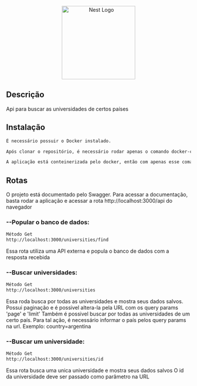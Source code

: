 <p align="center">
  <a href="http://nestjs.com/" target="blank"><img src="https://nestjs.com/img/logo-small.svg" width="200" alt="Nest Logo" /></a>
</p>



## Descrição
Api para buscar as universidades de certos países



## Instalação
```bash
É necessário possuir o Docker instalado.

Após clonar o repositório, é necessário rodar apenas o comando docker-compose up

A aplicação está conteinerizada pelo docker, então com apenas esse comando, tudo será instalado de forma automatica e o servidor da aplicação já estará funcionando
```

## Rotas
O projeto está documentado pelo Swagger. 
Para acessar a documentação, basta rodar a aplicação e acessar a rota http://localhost:3000/api do navegador


### --Popular o banco de dados:
```bash
Método Get
http://localhost:3000/universities/find
```
Essa rota utiliza uma API externa e popula o banco de dados com a resposta recebida


### --Buscar universidades:
```bash
Método Get
http://localhost:3000/universities
```
Essa roda busca por todas as universidades e mostra seus dados salvos. 
Possui paginação e é possivel altera-la pela URL com os query params 'page' e 'limit'
Também é possivel buscar por todas as universidades de um certo país. Para tal ação, é necessário informar o país pelos query params na url. Exemplo: country=argentina

### --Buscar um universidade:
```bash
Método Get
http://localhost:3000/universities/id
```
Essa rota busca uma unica universidade e mostra seus dados salvos
O id da universidade deve ser passado como parâmetro na URL


